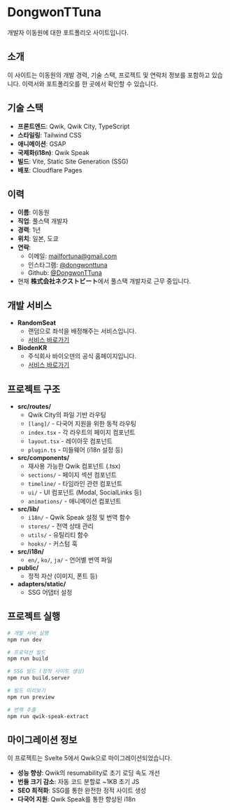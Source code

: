 # DongwonTTuna

개발자 이동원에 대한 포트폴리오 사이트입니다.

## 소개

이 사이트는 이동원의 개발 경력, 기술 스택, 프로젝트 및 연락처 정보를 포함하고 있습니다. 이력서와 포트폴리오를 한 곳에서 확인할 수 있습니다.

## 기술 스택

- **프론트엔드**: Qwik, Qwik City, TypeScript
- **스타일링**: Tailwind CSS
- **애니메이션**: GSAP
- **국제화(i18n)**: Qwik Speak
- **빌드**: Vite, Static Site Generation (SSG)
- **배포**: Cloudflare Pages

## 이력

- **이름**: 이동원
- **직업**: 풀스택 개발자
- **경력**: 1년
- **위치**: 일본, 도쿄
- **연락**:
  - 이메일: mailfortuna@gmail.com
  - 인스타그램: [@dongwonttuna](https://www.instagram.com/dongwonttuna/)
  - Github: [@DongwonTTuna](https://www.github.com/dongwonttuna)
- 현재 **株式会社ネクストビート**에서 풀스택 개발자로 근무 중입니다.

## 개발 서비스

- **RandomSeat**
  - 랜덤으로 좌석을 배정해주는 서비스입니다.
  - [서비스 바로가기](https://randomseat.dongwonttuna.com)
- **BiodenKR**
  - 주식회사 바이오덴의 공식 홈페이지입니다.
  - [서비스 바로가기](https://bioden.kr)

## 프로젝트 구조

- **src/routes/**
  - Qwik City의 파일 기반 라우팅
  - `[lang]/` - 다국어 지원을 위한 동적 라우팅
  - `index.tsx` - 각 라우트의 페이지 컴포넌트
  - `layout.tsx` - 레이아웃 컴포넌트
  - `plugin.ts` - 미들웨어 (i18n 설정 등)
- **src/components/**
  - 재사용 가능한 Qwik 컴포넌트 (.tsx)
  - `sections/` - 페이지 섹션 컴포넌트
  - `timeline/` - 타임라인 관련 컴포넌트
  - `ui/` - UI 컴포넌트 (Modal, SocialLinks 등)
  - `animations/` - 애니메이션 컴포넌트
- **src/lib/**
  - `i18n/` - Qwik Speak 설정 및 번역 함수
  - `stores/` - 전역 상태 관리
  - `utils/` - 유틸리티 함수
  - `hooks/` - 커스텀 훅
- **src/i18n/**
  - `en/`, `ko/`, `ja/` - 언어별 번역 파일
- **public/**
  - 정적 자산 (이미지, 폰트 등)
- **adapters/static/**
  - SSG 어댑터 설정

## 프로젝트 실행

```bash
# 개발 서버 실행
npm run dev

# 프로덕션 빌드
npm run build

# SSG 빌드 (정적 사이트 생성)
npm run build.server

# 빌드 미리보기
npm run preview

# 번역 추출
npm run qwik-speak-extract
```

## 마이그레이션 정보

이 프로젝트는 Svelte 5에서 Qwik으로 마이그레이션되었습니다.
- **성능 향상**: Qwik의 resumability로 초기 로딩 속도 개선
- **번들 크기 감소**: 자동 코드 분할로 ~1KB 초기 JS
- **SEO 최적화**: SSG를 통한 완전한 정적 사이트 생성
- **다국어 지원**: Qwik Speak를 통한 향상된 i18n
